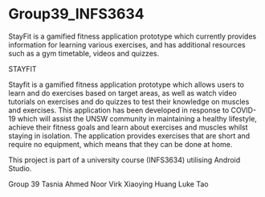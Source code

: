# Group39_INFS3634
StayFit is a gamified fitness application prototype which currently provides information for learning various exercises, and has additional resources such as a gym timetable, videos and quizzes.


STAYFIT

Stayfit is a gamified fitness application prototype which allows users to learn and do exercises based on target areas, as well as watch video tutorials on exercises and do quizzes to test their knowledge on muscles and exercises.
This application has been developed in response to COVID-19 which will assist the UNSW community in maintaining a healthy lifestyle, achieve their fitness goals and learn about exercises and muscles whilst staying in isolation.
The application provides exercises that are short and require no equipment, which means that they can be done at home.

This project is part of a university course (INFS3634) utilising Android Studio.

Group 39
Tasnia Ahmed
Noor Virk
Xiaoying Huang
Luke Tao

